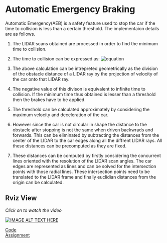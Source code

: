 # Automatic Emergency Braking

Automatic Emergency(AEB) is a safety feature used to stop the car if the time to collision is less than a certain threshold.
The implementaion details are as follows.

1) The LIDAR scans obtained are processed in order to find the minimum time to collision.

2) The time to collision can be expressed as:
![equation](https://latex.codecogs.com/gif.latex?ttc&space;=\frac{r}{max(\dot{r},0))

3) The above calculation can be intrepreted geometrically as the division of the obstacle distance of a LIDAR ray by the projection of velocity of the car onto that LIDAR ray.

4) The negative value of this divison is equivalent to infinite time to collision. If the minimum time thus obtained is lesser than a threshold then the brakes have to be applied.

5) The threshold can be calculated approximately by considering the maximum velocity and deceleration of the car.

6) However since the car is not circular in shape the distance to the obstacle after stopping is not the same when driven backwrads and forwards. This can be eliminated by subtracting the distances from the center of the LIDAR to the car edges along all the diffrent LIDAR rays. All these distances can be precomputed as they are fixed.

7) These distances can be computed by firstly considering the concurrent lines oriented with the resolution of the LIDAR scan angles. The car edges are represented as lines and can be solved for the intersection points with those radial lines. These intersection points need to be translated to the LIDAR frame and finally euclidian distances from the origin can be calculated.
## Rviz View
*Click on to watch the video*
>
[![IMAGE ALT TEXT HERE](https://img.youtube.com/vi/5TWWysJexSs/0.jpg)](https://www.youtube.com/watch?v=5TWWysJexSs)

[Code](https://github.com/Nagarakshith1/F1Tenth/tree/gh-pages/lab2)\
[Assignment](https://f1tenth.org/learn.html)
